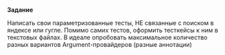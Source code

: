 **Задание**

Написать свои параметризованные тесты, НЕ связанные с поиском в яндексе или гугле. Помимо самих тестов, оформить тесткейсы к ним в текстовых файлах. 
В идеале опробовать максимальное количество разных вариантов Argument-провайдеров (разные аннотации)
